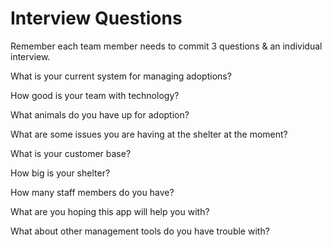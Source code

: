 # Interview Questions

Remember each team member needs to commit 3 questions & an individual interview.

What is your current system for managing adoptions?  

How good is your team with technology?

What animals do you have up for adoption?  

What are some issues you are having at the shelter at the moment?

What is your customer base?

How big is your shelter? 

How many staff members do you have?

What are you hoping this app will help you with?

What about other management tools do you have trouble with?
